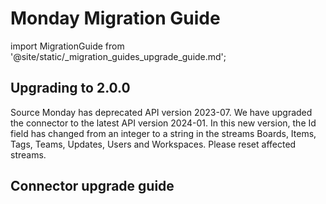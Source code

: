 # Monday Migration Guide

import MigrationGuide from '@site/static/_migration_guides_upgrade_guide.md';

## Upgrading to 2.0.0

Source Monday has deprecated API version 2023-07. We have upgraded the connector to the latest API version 2024-01. In this new version, the Id field has changed from an integer to a string in the streams Boards, Items, Tags, Teams, Updates, Users and Workspaces. Please reset affected streams.

## Connector upgrade guide

<MigrationGuide />
